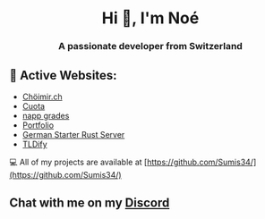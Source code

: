 <h1 align="center">Hi 👋, I'm Noé</h1>
<h3 align="center">A passionate developer from Switzerland</h3>

## 🔭 Active Websites:
 - [Chöimir.ch](https://chöimir.ch)
 - [Cuota](https://cuota.ch)
 - [napp grades](https://napp.noekrebs.ch)
 - [Portfolio](https://noekrebs.ch)
 - [German Starter Rust Server](https://german-starter-website.vercel.app)
 - [TLDify](https://tldify.noekrebs.ch)

💻 All of my projects are available at [https://github.com/Sumis34/](https://github.com/Sumis34/)

## Chat with me on my [Discord](https://discord.gg/rZSYr5zrE8)
